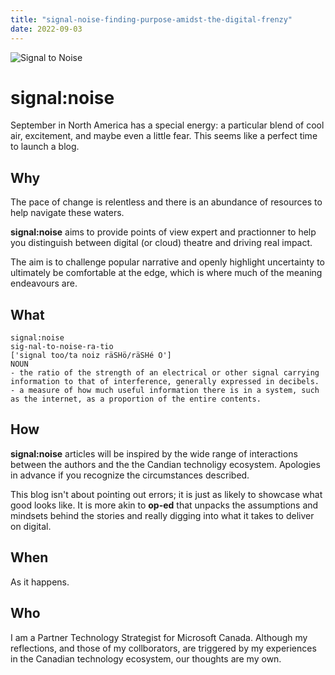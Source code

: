 ```yaml
---
title: "signal-noise-finding-purpose-amidst-the-digital-frenzy"
date: 2022-09-03
---
```



![Signal to Noise](/PartnerCrucible/Library/signaltonoise-title.png)

# signal:noise

September in North America has a special energy: a particular blend of cool air, excitement, and maybe even a little fear. This seems like a perfect time to launch a blog.

## Why

The pace of change is relentless and there is an abundance of resources to help navigate these waters. 

**signal:noise** aims to provide points of view expert and practionner to help you distinguish between digital (or cloud) theatre and driving real impact. 

The aim is to challenge popular narrative and openly highlight uncertainty to ultimately be comfortable at the edge, which is where much of the meaning endeavours are.

## What

```
signal:noise
sig-nal-to-noise-ra-tio 
['signal too/ta noiz räSHö/räSHé O'] 
NOUN 
- the ratio of the strength of an electrical or other signal carrying information to that of interference, generally expressed in decibels. 
- a measure of how much useful information there is in a system, such as the internet, as a proportion of the entire contents. 
```

## How

**signal:noise** articles will be inspired by the wide range of interactions between the authors and the the Candian technoligy ecosystem. Apologies in advance if you recognize the circumstances described. 

This blog isn't about pointing out errors; it is just as likely to showcase what good looks like. It is more akin to **op-ed** that unpacks the assumptions and mindsets behind the stories and really digging into what it takes to deliver on digital. 

## When

As it happens. 

## Who

I am a Partner Technology Strategist for Microsoft Canada. Although my reflections, and those of my collborators, are triggered by my experiences in the Canadian technology ecosystem, our thoughts are my own. 

